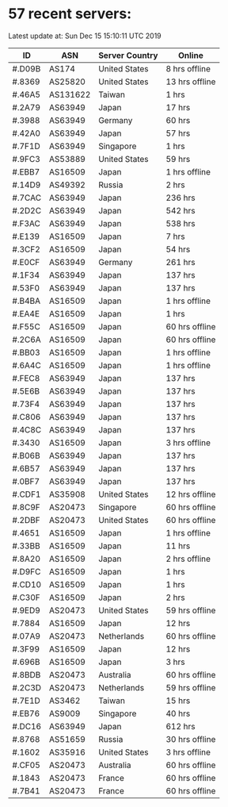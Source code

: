 # 57 recent servers:

Latest update at: Sun Dec 15 15:10:11 UTC 2019

| ID | ASN | Server Country | Online |
| -- | --- | -------------- | ------ |
| #.D09B | AS174 | United States | 8 hrs offline |
| #.8369 | AS25820 | United States | 13 hrs offline |
| #.46A5 | AS131622 | Taiwan | 1 hrs |
| #.2A79 | AS63949 | Japan | 17 hrs |
| #.3988 | AS63949 | Germany | 60 hrs |
| #.42A0 | AS63949 | Japan | 57 hrs |
| #.7F1D | AS63949 | Singapore | 1 hrs |
| #.9FC3 | AS53889 | United States | 59 hrs |
| #.EBB7 | AS16509 | Japan | 1 hrs offline |
| #.14D9 | AS49392 | Russia | 2 hrs |
| #.7CAC | AS63949 | Japan | 236 hrs |
| #.2D2C | AS63949 | Japan | 542 hrs |
| #.F3AC | AS63949 | Japan | 538 hrs |
| #.E139 | AS16509 | Japan | 7 hrs |
| #.3CF2 | AS16509 | Japan | 54 hrs |
| #.E0CF | AS63949 | Germany | 261 hrs |
| #.1F34 | AS63949 | Japan | 137 hrs |
| #.53F0 | AS63949 | Japan | 137 hrs |
| #.B4BA | AS16509 | Japan | 1 hrs offline |
| #.EA4E | AS16509 | Japan | 1 hrs |
| #.F55C | AS16509 | Japan | 60 hrs offline |
| #.2C6A | AS16509 | Japan | 60 hrs offline |
| #.BB03 | AS16509 | Japan | 1 hrs offline |
| #.6A4C | AS16509 | Japan | 1 hrs offline |
| #.FEC8 | AS63949 | Japan | 137 hrs |
| #.5E6B | AS63949 | Japan | 137 hrs |
| #.73F4 | AS63949 | Japan | 137 hrs |
| #.C806 | AS63949 | Japan | 137 hrs |
| #.4C8C | AS63949 | Japan | 137 hrs |
| #.3430 | AS16509 | Japan | 3 hrs offline |
| #.B06B | AS63949 | Japan | 137 hrs |
| #.6B57 | AS63949 | Japan | 137 hrs |
| #.0BF7 | AS63949 | Japan | 137 hrs |
| #.CDF1 | AS35908 | United States | 12 hrs offline |
| #.8C9F | AS20473 | Singapore | 60 hrs offline |
| #.2DBF | AS20473 | United States | 60 hrs offline |
| #.4651 | AS16509 | Japan | 1 hrs offline |
| #.33BB | AS16509 | Japan | 11 hrs |
| #.8A20 | AS16509 | Japan | 2 hrs offline |
| #.D9FC | AS16509 | Japan | 1 hrs |
| #.CD10 | AS16509 | Japan | 1 hrs |
| #.C30F | AS16509 | Japan | 2 hrs |
| #.9ED9 | AS20473 | United States | 59 hrs offline |
| #.7884 | AS16509 | Japan | 12 hrs |
| #.07A9 | AS20473 | Netherlands | 60 hrs offline |
| #.3F99 | AS16509 | Japan | 12 hrs |
| #.696B | AS16509 | Japan | 3 hrs |
| #.8BDB | AS20473 | Australia | 60 hrs offline |
| #.2C3D | AS20473 | Netherlands | 59 hrs offline |
| #.7E1D | AS3462 | Taiwan | 15 hrs |
| #.EB76 | AS9009 | Singapore | 40 hrs |
| #.DC16 | AS63949 | Japan | 612 hrs |
| #.8768 | AS51659 | Russia | 30 hrs offline |
| #.1602 | AS35916 | United States | 3 hrs offline |
| #.CF05 | AS20473 | Australia | 60 hrs offline |
| #.1843 | AS20473 | France | 60 hrs offline |
| #.7B41 | AS20473 | France | 60 hrs offline |

